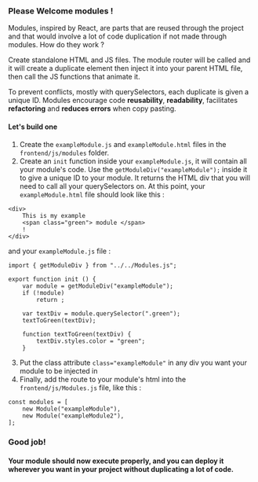 ### Please Welcome modules !
Modules, inspired by React, are parts that are reused through the project and that would involve a lot of code duplication if not made through modules. How do they work ? 

Create standalone HTML and JS files. The module router will be called and it will create a duplicate element then inject it into your parent HTML file, then call the JS functions that animate it.

To prevent conflicts, mostly with querySelectors, each duplicate is given a unique ID.
Modules encourage code **reusability**, **readability**, facilitates **refactoring** and **reduces errors** when copy pasting.

#### Let's build one 

1. Create the `exampleModule.js` and `exampleModule.html` files in the `frontend/js/modules` folder. 
2. Create an `init` function inside your `exampleModule.js`, it will contain all your module's code.  Use the `getModuleDiv("exampleModule");` inside it to give a unique ID to your module. It returns the HTML div that you will need to call all your querySelectors on.
At this point, your `exampleModule.html` file should look like this : 
```
<div>
	This is my example
	<span class="green"> module </span>
	!
</div>
```
and your `exampleModule.js` file :
```
import { getModuleDiv } from "../../Modules.js";

export function init () {
	var module = getModuleDiv("exampleModule");
	if (!module)
		return ;

	var textDiv = module.querySelector(".green");
	textToGreen(textDiv);

	function textToGreen(textDiv) {
		textDiv.styles.color = "green";
	}
```
3. Put the class attribute `class="exampleModule"` in any div you want your module to be injected in
4. Finally, add the route to your module's html into the `frontend/js/Modules.js` file, like this :
```
const modules = [
	new Module("exampleModule"),
	new Module("exampleModule2"),
];
```
### Good job!

#### Your module should now execute properly, and you can deploy it wherever you want in your project without duplicating a lot of code. 
